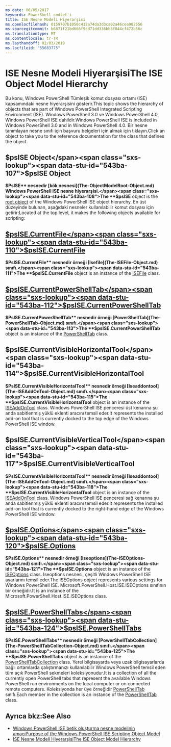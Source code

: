 ```yaml
---
ms.date: 06/05/2017
keywords: PowerShell cmdlet'i
title: ISE Nesne Modeli Hiyerarşisi
ms.openlocfilehash: 0159707b1050c412a74da3d3ca02a46cea982556
ms.sourcegitcommit: b6871f21bd666f9cd71dd336bb3f844cf472b56c
ms.translationtype: MT
ms.contentlocale: tr-TR
ms.lasthandoff: 02/03/2019
ms.locfileid: "55683775"
---
```

# <a name="the-ise-object-model-hierarchy"></a><span data-ttu-id="543ba-103">ISE Nesne Modeli Hiyerarşisi</span><span class="sxs-lookup"><span data-stu-id="543ba-103">The ISE Object Model Hierarchy</span></span>

<span data-ttu-id="543ba-104">Bu konu, Windows PowerShell Tümleşik komut dosyası ortamı (ISE) kapsamındaki nesne hiyerarşisini gösterir.</span><span class="sxs-lookup"><span data-stu-id="543ba-104">This topic shows the hierarchy of objects that are part of Windows PowerShell Integrated Scripting Environment (ISE).</span></span>
<span data-ttu-id="543ba-105">Windows PowerShell 3.0 ve Windows PowerShell 4.0, Windows PowerShell ISE dahildir.</span><span class="sxs-lookup"><span data-stu-id="543ba-105">Windows PowerShell ISE is included in Windows PowerShell 3.0 and in Windows PowerShell 4.0.</span></span>
<span data-ttu-id="543ba-106">Bir nesne tanımlayan nesne sınıfı için başvuru belgeleri için almak için tıklayın.</span><span class="sxs-lookup"><span data-stu-id="543ba-106">Click an object to take you to the reference documentation for the class that defines the object.</span></span>

## <a name="psise-object"></a><span data-ttu-id="543ba-107">$psISE Object</span><span class="sxs-lookup"><span data-stu-id="543ba-107">$psISE Object</span></span>

<span data-ttu-id="543ba-108">**$PsISE** nesnedir [kök nesnesi](The-ObjectModelRoot-Object.md) Windows PowerShell ISE nesne hiyerarşisi.</span><span class="sxs-lookup"><span data-stu-id="543ba-108">The **$psISE** object is the [root object](The-ObjectModelRoot-Object.md) of the Windows PowerShell ISE object hierarchy.</span></span>
<span data-ttu-id="543ba-109">En üst düzeyinde bulunan, aşağıdaki nesneler kullanılabilir komut dosyası için getirir:</span><span class="sxs-lookup"><span data-stu-id="543ba-109">Located at the top level, it makes the following objects available for scripting:</span></span>

## <a name="psisecurrentfilethe-isefile-objectmd"></a>[<span data-ttu-id="543ba-110">$psISE.CurrentFile</span><span class="sxs-lookup"><span data-stu-id="543ba-110">$psISE.CurrentFile</span></span>](The-ISEFile-Object.md)

<span data-ttu-id="543ba-111">**$PsISE.CurrentFile** nesnedir örneği [Isefile](The-ISEFile-Object.md) sınıfı.</span><span class="sxs-lookup"><span data-stu-id="543ba-111">The **$psISE.CurrentFile** object is an instance of the [ISEFile](The-ISEFile-Object.md) class.</span></span>

## <a name="psisecurrentpowershelltabthe-powershelltab-objectmd"></a>[<span data-ttu-id="543ba-112">$psISE.CurrentPowerShellTab</span><span class="sxs-lookup"><span data-stu-id="543ba-112">$psISE.CurrentPowerShellTab</span></span>](The-PowerShellTab-Object.md)

<span data-ttu-id="543ba-113">**$PsISE.CurrentPowerShellTab** nesnedir örneği [PowerShellTab](The-PowerShellTab-Object.md) sınıfı.</span><span class="sxs-lookup"><span data-stu-id="543ba-113">The **$psISE.CurrentPowerShellTab** object is an instance of the [PowerShellTab](The-PowerShellTab-Object.md) class.</span></span>

## <a name="psisecurrentvisiblehorizontaltool"></a><span data-ttu-id="543ba-114">$psISE.CurrentVisibleHorizontalTool</span><span class="sxs-lookup"><span data-stu-id="543ba-114">$psISE.CurrentVisibleHorizontalTool</span></span>

<span data-ttu-id="543ba-115">**$PsISE.CurrentVisibleHorizontalTool** nesnedir örneği [Iseaddontool](The-ISEAddOnTool-Object.md) sınıfı.</span><span class="sxs-lookup"><span data-stu-id="543ba-115">The **$psISE.CurrentVisibleHorizontalTool** object is an instance of the [ISEAddOnTool](The-ISEAddOnTool-Object.md) class.</span></span>
<span data-ttu-id="543ba-116">Windows PowerShell ISE penceresi üst kenarına şu anda sabitlenmiş yüklü eklenti aracını temsil eder.</span><span class="sxs-lookup"><span data-stu-id="543ba-116">It represents the installed add-on tool that is currently docked to the top edge of the Windows PowerShell ISE window.</span></span>

## <a name="psisecurrentvisibleverticaltool"></a><span data-ttu-id="543ba-117">$psISE.CurrentVisibleVerticalTool</span><span class="sxs-lookup"><span data-stu-id="543ba-117">$psISE.CurrentVisibleVerticalTool</span></span>

<span data-ttu-id="543ba-118">**$PsISE.CurrentVisibleHorizontalTool** nesnedir örneği [Iseaddontool](The-ISEAddOnTool-Object.md) sınıfı.</span><span class="sxs-lookup"><span data-stu-id="543ba-118">The **$psISE.CurrentVisibleHorizontalTool** object is an instance of the [ISEAddOnTool](The-ISEAddOnTool-Object.md) class.</span></span>
<span data-ttu-id="543ba-119">Windows PowerShell ISE penceresi sağ kenarına şu anda sabitlenmiş yüklü eklenti aracını temsil eder.</span><span class="sxs-lookup"><span data-stu-id="543ba-119">It represents the installed add-on tool that is currently docked to the right-hand edge of the Windows PowerShell ISE window.</span></span>

## <a name="psiseoptionsthe-iseoptions-objectmd"></a>[<span data-ttu-id="543ba-120">$psISE.Options</span><span class="sxs-lookup"><span data-stu-id="543ba-120">$psISE.Options</span></span>](The-ISEOptions-Object.md)

<span data-ttu-id="543ba-121">**$PsISE.Options** nesnedir örneği [Iseoptions](The-ISEOptions-Object.md) sınıfı.</span><span class="sxs-lookup"><span data-stu-id="543ba-121">The **$psISE.Options** object is an instance of the [ISEOptions](The-ISEOptions-Object.md) class.</span></span>
<span data-ttu-id="543ba-122">Iseoptions nesnesi, çeşitli Windows PowerShell ISE ayarlarını temsil eder.</span><span class="sxs-lookup"><span data-stu-id="543ba-122">The ISEOptions object represents various settings for Windows PowerShell ISE.</span></span>
<span data-ttu-id="543ba-123">Microsoft.PowerShell.Host.ISE.ISEOptions sınıfının bir örneğidir.</span><span class="sxs-lookup"><span data-stu-id="543ba-123">It is an instance of the Microsoft.PowerShell.Host.ISE.ISEOptions class.</span></span>

## <a name="psisepowershelltabsthe-powershelltabcollection-objectmd"></a>[<span data-ttu-id="543ba-124">$psISE.PowerShellTabs</span><span class="sxs-lookup"><span data-stu-id="543ba-124">$psISE.PowerShellTabs</span></span>](The-PowerShellTabCollection-Object.md)

<span data-ttu-id="543ba-125">**$PsISE.PowerShellTabs** nesnedir örneği [PowerShellTabCollection](The-PowerShellTabCollection-Object.md) sınıfı.</span><span class="sxs-lookup"><span data-stu-id="543ba-125">The **$psISE.PowerShellTabs** object is an instance of the [PowerShellTabCollection](The-PowerShellTabCollection-Object.md) class.</span></span>
<span data-ttu-id="543ba-126">Yerel bilgisayarda veya uzak bilgisayarlarda bağlı ortamlarda çalıştırmanızı kullanılabilir Windows PowerShell temsil eden tüm açık PowerShell sekmeleri koleksiyonudur.</span><span class="sxs-lookup"><span data-stu-id="543ba-126">It is a collection of all the currently open PowerShell tabs that represent the available Windows PowerShell run environments on the local computer or on connected remote computers.</span></span>
<span data-ttu-id="543ba-127">Koleksiyonda her üye örneğidir [PowerShellTab](The-PowerShellTab-Object.md) sınıfı.</span><span class="sxs-lookup"><span data-stu-id="543ba-127">Each member in the collection is an instance of the [PowerShellTab](The-PowerShellTab-Object.md) class.</span></span>

## <a name="see-also"></a><span data-ttu-id="543ba-128">Ayrıca bkz:</span><span class="sxs-lookup"><span data-stu-id="543ba-128">See Also</span></span>

- [<span data-ttu-id="543ba-129">Windows PowerShell ISE betik oluşturma nesne modelinin amacı</span><span class="sxs-lookup"><span data-stu-id="543ba-129">Purpose of the Windows PowerShell ISE Scripting Object Model</span></span>](Purpose-of-the-Windows-PowerShell-ISE-Scripting-Object-Model.md)
- [<span data-ttu-id="543ba-130">ISE Nesne Modeli Hiyerarşisi</span><span class="sxs-lookup"><span data-stu-id="543ba-130">The ISE Object Model Hierarchy</span></span>](The-ISE-Object-Model-Hierarchy.md)